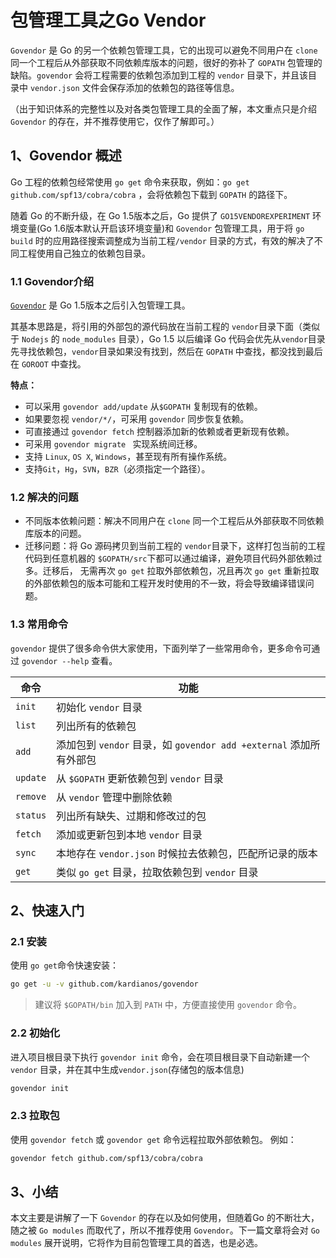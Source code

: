 # 包管理工具之Go Vendor

`Govendor` 是 Go 的另一个依赖包管理工具，它的出现可以避免不同用户在 `clone` 同一个工程后从外部获取不同依赖库版本的问题，很好的弥补了 `GOPATH` 包管理的缺陷。`govendor` 会将工程需要的依赖包添加到工程的 `vendor` 目录下，并且该目录中 `vendor.json` 文件会保存添加的依赖包的路径等信息。

（出于知识体系的完整性以及对各类包管理工具的全面了解，本文重点只是介绍`Govendor` 的存在，并不推荐使用它，仅作了解即可。）

## 1、Govendor 概述

Go 工程的依赖包经常使用 `go get` 命令来获取，例如：`go get  github.com/spf13/cobra/cobra` ，会将依赖包下载到 `GOPATH` 的路径下。

随着 Go 的不断升级，在 Go 1.5版本之后，Go 提供了 `GO15VENDOREXPERIMENT` 环境变量(Go 1.6版本默认开启该环境变量)和 `Govendor` 包管理工具，用于将 `go build` 时的应用路径搜索调整成为当前工程`/vendor` 目录的方式，有效的解决了不同工程使用自己独立的依赖包目录。

### 1.1 Govendor介绍

[`Govendor`](https://github.com/kardianos/govendor) 是 Go 1.5版本之后引入包管理工具。

其基本思路是，将引用的外部包的源代码放在当前工程的 `vendor`目录下面（类似于 `Nodejs` 的 `node_modules` 目录），Go 1.5 以后编译 Go 代码会优先从`vendor`目录先寻找依赖包，`vendor`目录如果没有找到，然后在 `GOPATH` 中查找，都没找到最后在 `GOROOT` 中查找。

**特点：**

* 可以采用 `govendor add/update`  从`$GOPATH` 复制现有的依赖。
* 如果要忽视 `vendor/*/`，可采用 `govendor` 同步恢复依赖。
* 可直接通过 `govendor fetch` 控制器添加新的依赖或者更新现有依赖。
* 可采用 `govendor migrate ` 实现系统间迁移。
* 支持 `Linux`,  `OS X`,  `Windows`，甚至现有所有操作系统。
* 支持`Git`，`Hg`，`SVN`，`BZR`（必须指定一个路径）。

### 1.2 解决的问题

* 不同版本依赖问题：解决不同用户在 `clone` 同一个工程后从外部获取不同依赖库版本的问题。
* 迁移问题：将 Go 源码拷贝到当前工程的 `vendor`目录下，这样打包当前的工程代码到任意机器的 `$GOPATH/src`下都可以通过编译，避免项目代码外部依赖过多。迁移后， 无需再次 `go get` 拉取外部依赖包，况且再次 `go get` 重新拉取的外部依赖包的版本可能和工程开发时使用的不一致，将会导致编译错误问题。

### 1.3 常用命令

`govendor` 提供了很多命令供大家使用，下面列举了一些常用命令，更多命令可通过 `govendor --help` 查看。

| 命令     | 功能                                                         |
| -------- | ------------------------------------------------------------ |
| `init`   | 初始化 `vendor` 目录                                         |
| `list`   | 列出所有的依赖包                                             |
| `add`    | 添加包到 `vendor` 目录，如 `govendor add +external` 添加所有外部包 |
| `update` | 从 `$GOPATH` 更新依赖包到 `vendor` 目录                      |
| `remove` | 从 `vendor` 管理中删除依赖                                   |
| `status` | 列出所有缺失、过期和修改过的包                               |
| `fetch`  | 添加或更新包到本地 `vendor` 目录                             |
| `sync`   | 本地存在 `vendor.json` 时候拉去依赖包，匹配所记录的版本      |
| `get`    | 类似 `go get` 目录，拉取依赖包到 `vendor` 目录               |

## 2、快速入门

### 2.1 安装

使用 `go get`命令快速安装：

```sh
go get -u -v github.com/kardianos/govendor
```

> 建议将 `$GOPATH/bin` 加入到 `PATH` 中，方便直接使用 `govendor` 命令。

### 2.2 初始化

进入项目根目录下执行 `govendor init` 命令，会在项目根目录下自动新建一个 `vendor` 目录，并在其中生成`vendor.json`(存储包的版本信息)

```sh
govendor init
```

### 2.3 拉取包

使用 `govendor fetch` 或 `govendor get` 命令远程拉取外部依赖包。 例如：

```sh
govendor fetch github.com/spf13/cobra/cobra
```

## 3、小结

本文主要是讲解了一下 `Govendor` 的存在以及如何使用，但随着Go 的不断壮大，随之被 `Go modules` 而取代了，所以不推荐使用 `Govendor`。下一篇文章将会对 `Go modules` 展开说明，它将作为目前包管理工具的首选，也是必选。